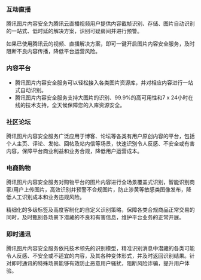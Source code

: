 ### 互动直播
腾讯图片内容安全为腾讯云直播视频用户提供内容截帧识别、存储、图片自动识别的一站式、低时延的解决方案，识别可疑房间并进行预警。

如果已使用腾讯云的视频、直播解决方案，即可一键开启图片内容安全服务，及时阻断不良内容传播，降低平台运营风险。


### 内容平台
- 腾讯图片内容安全服务可以轻松接入各类图片资源库，并对相应内容进行一站式自动识别。
- 腾讯图片内容安全服务支持大图片的识别、99.9%的高可用性和7 x 24小时在线的技术支持，全天候保障您的入库资源安全。

### 社区论坛
腾讯图片内容安全服务广泛应用于博客、论坛等各类有用户原创内容的平台，包括个人主页、评论、发帖、回帖及站内信等场景，快速识别令人反感、不安全或有害内容，保障平台商业利益和业务合规，降低用户运营成本。

### 电商购物
腾讯图片内容安全服务对购物平台的图片内容进行全场景覆盖式识别，智能识别商家/用户上传图片，高效识别并预警不合规图片，防止涉黄等敏感类图像发布，降低人工识别成本和业务违规风险。

精细化的多级标签及高度客制化的自定义识别策略，保障各类合规商品正常交易的同时，及时甄别各场景下潜藏的不良和有害信息，维护平台业务的正常开展。

### 即时通讯
腾讯图片内容安全服务依托技术领先的识别模型，精准识别消息中潜藏的各类可能令人反感、不安全或不适宜的内容，及其各种变体形式，并及时返回识别结果。针对即时通讯的特殊场景能够有效防止恶意用户骚扰，阻断风险诈骗，提升用户体验。
